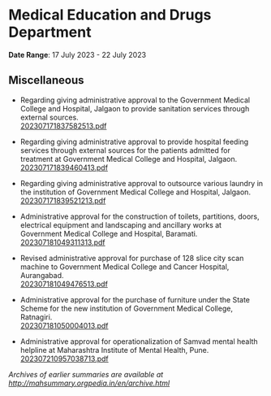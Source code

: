 # Medical Education and Drugs Department

**Date Range**: 17 July 2023 - 22 July 2023


## Miscellaneous
- Regarding giving administrative approval to the Government Medical College and Hospital, Jalgaon to provide sanitation services through external sources.\
  [202307171837582513.pdf](https://gr.maharashtra.gov.in/Site/Upload/Government%20Resolutions/English/202307171837582513.pdf)

- Regarding giving administrative approval to provide hospital feeding services through external sources for the patients admitted for treatment at Government Medical College and Hospital, Jalgaon.\
  [202307171839460413.pdf](https://gr.maharashtra.gov.in/Site/Upload/Government%20Resolutions/English/202307171839460413.pdf)

- Regarding giving administrative approval to outsource various laundry in the institution of Government Medical College and Hospital, Jalgaon.\
  [202307171839521213.pdf](https://gr.maharashtra.gov.in/Site/Upload/Government%20Resolutions/English/202307171839521213.pdf)

- Administrative approval for the construction of toilets, partitions, doors, electrical equipment and landscaping and ancillary works at Government Medical College and Hospital, Baramati.\
  [202307181049311313.pdf](https://gr.maharashtra.gov.in/Site/Upload/Government%20Resolutions/English/202307181049311313.pdf)

- Revised administrative approval for purchase of 128 slice city scan machine to Government Medical College and Cancer Hospital, Aurangabad.\
  [202307181049476513.pdf](https://gr.maharashtra.gov.in/Site/Upload/Government%20Resolutions/English/202307181049476513.pdf)

- Administrative approval for the purchase of furniture under the State Scheme for the new institution of Government Medical College, Ratnagiri.\
  [202307181050004013.pdf](https://gr.maharashtra.gov.in/Site/Upload/Government%20Resolutions/English/202307181050004013.pdf)

- Administrative approval for operationalization of Samvad mental health helpline at Maharashtra Institute of Mental Health, Pune.\
  [202307210957038713.pdf](https://gr.maharashtra.gov.in/Site/Upload/Government%20Resolutions/English/202307210957038713.pdf)


*Archives of earlier summaries are available at http://mahsummary.orgpedia.in/en/archive.html*